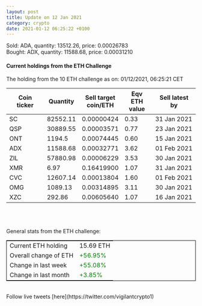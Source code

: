 ```yaml
---
layout: post
title: Update on 12 Jan 2021
category: crypto
date: 2021-01-12 06:25:22 +0100
---
```

<!-- Global site tag (gtag.js) - Google Analytics -->
<script async src="https://www.googletagmanager.com/gtag/js?id=UA-103831149-5"></script>
<script>
  window.dataLayer = window.dataLayer || [];
  function gtag(){dataLayer.push(arguments);}
  gtag('js', new Date());

  gtag('config', 'UA-103831149-5');
</script>
Sold: ADA, quantity:     13512.26, price:   0.00026783<br>Bought: ADX, quantity:     11588.68, price:   0.00031210<br>

#### Current holdings from the ETH Challenge

The holding from the 10 ETH challenge as on: 01/12/2021, 06:25:21 CET

|Coin ticker|Quantity|Sell target<br>coin/ETH|Eqv ETH<br>value|Sell latest by|
|-----------|--------|-----------|-----------|--------------|
SC|82552.11|  0.00000424|0.33|31 Jan 2021|
QSP|30889.55|  0.00003571|0.77|23 Jan 2021|
ONT|1194.5|  0.00074445|0.60|15 Jan 2021|
ADX|11588.68|  0.00032771|3.62|01 Feb 2021|
ZIL|57880.98|  0.00006229|3.53|30 Jan 2021|
XMR|6.97|  0.16419900|1.07|31 Jan 2021|
CVC|12607.14|  0.00013804|1.60|01 Feb 2021|
OMG|1089.13|  0.00314895|3.11|30 Jan 2021|
XZC|292.86|  0.00605640|1.07|16 Jan 2021|

<br>
<br>
<br>
General stats from the ETH challenge:

<table style="border:1px solid black;margin-left:auto;margin-right:auto;">
	<tbody>
	<tr>
		<td>Current ETH holding</td>
		<td>     15.69 ETH</td>
	</tr>
	<tr>
		<td>Overall change of ETH</td>
		<td><font color="green">+56.95%</font></td>
	</tr>
	<tr>
		<td>Change in last week</td>
		<td><font color="green">+55.08%</font></td>
	</tr>
	<tr>
		<td>Change in last month</td>
		<td><font color="green">+3.85%</font></td>
	</tr>
	</tbody>
</table>

<br>
Follow live tweets [here](https://twitter.com/vigilantcrypto1)
<br>
<br>